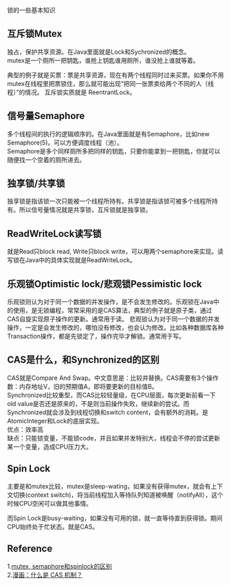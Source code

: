 锁的一些基本知识

互斥锁Mutex
-------
独占，保护共享资源。在Java里面就是Lock和Sychronized的概念。     
mutex是一个厕所一把钥匙，谁抢上钥匙谁用厕所，谁没抢上谁就等着。  

典型的例子就是买票：票是共享资源，现在有两个线程同时过来买票。如果你不用mutex在线程里把票锁住，那么就可能出现“把同一张票卖给两个不同的人（线程）”的情况。 
互斥锁实质就是 ReentrantLock。

信号量Semaphore
-----------
多个线程间的执行的逻辑顺序的。在Java里面就是有Semaphore，比如new Semaphore(5)。可以方便调度线程（池）。    
Semaphore是多个同样厕所多把同样的钥匙，只要你能拿到一把钥匙，你就可以随便找一个空着的厕所进去。

独享锁/共享锁
-----------
独享锁是指该锁一次只能被一个线程所持有。共享锁是指该锁可被多个线程所持有。所以信号量情况就是共享锁，互斥锁就是独享锁。

ReadWriteLock读写锁
------------------
就是Read只block read, Write只block write，可以用两个semaphore来实现。读写锁在Java中的具体实现就是ReadWriteLock。

乐观锁Optimistic lock/悲观锁Pessimistic lock
------------------
乐观锁则认为对于同一个数据的并发操作，是不会发生修改的。乐观锁在Java中的使用，是无锁编程，常常采用的是CAS算法，典型的例子就是原子类，通过CAS自旋实现原子操作的更新。通常用于读。
悲观锁认为对于同一个数据的并发操作，一定是会发生修改的，哪怕没有修改，也会认为修改。比如各种数据库各种Transaction操作，都是先锁定了，操作完毕才解锁。通常用于写。

CAS是什么，和Synchronized的区别
----------------------------
CAS就是Compare And Swap。中文意思是：比较并替换。CAS需要有3个操作数：内存地址V，旧的预期值A，即将要更新的目标值B。  
Synchronized比较重型，而CAS比较轻量级，在CPU层面，每次更新前看一下old value是否还是原来的，不是则当前操作失败，继续新的尝试。而Synchronized就会涉及到线程切换和switch content，会有额外的消耗。是AtomicInteger和Lock的底层实现。  
优点：效率高  
缺点：只能锁变量，不能锁code，并且如果并发特别大，线程会不停的尝试更新某一个变量，造成CPU压力大。 

Spin Lock
----------
主要是和mutex比较，mutex是sleep-wating，如果没有获得mutex，就会有上下文切换(context switch)，将当前线程加入等待队列知道被唤醒（notifyAll），这个时候CPU空闲可以做其他事情。  

而Spin Lock是busy-waiting，如果没有可用的锁，就一直等待直到获得锁。期间CPU始终处于忙状态。就是CAS。

Reference
---------
1.[mutex, semaphore和spinlock的区别](https://blog.csdn.net/yuxinghai2008/article/details/80409803)  
2.[漫画：什么是 CAS 机制？](https://blog.csdn.net/bjweimengshu/article/details/78949435)  
